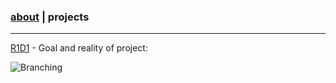 ### [about](https://abradaric.me)   |   projects
* * *
[R1D1](https://abradaric.me/r1d1) -
Goal and reality of project:

![Branching](https://i.imgur.com/ScOMKnT.png)
